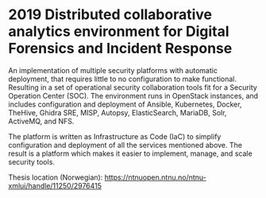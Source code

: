 # 2019 Distributed collaborative analytics environment for Digital Forensics and Incident Response

An implementation of multiple security platforms with automatic deployment, that requires little to no configuration to make functional. 
Resulting in a set of operational security collaboration tools fit for a Security Operation Center (SOC). 
The environment runs in OpenStack instances, and includes configuration and deployment of Ansible, Kubernetes, Docker, TheHive, Ghidra SRE, MISP, Autopsy, ElasticSearch, MariaDB, Solr, ActiveMQ, and NFS.

The platform is written as Infrastructure as Code (IaC) to simplify configuration and deployment of all the services mentioned above. The result is a platform which makes it easier to implement, manage, and scale security tools.

Thesis location (Norwegian): https://ntnuopen.ntnu.no/ntnu-xmlui/handle/11250/2976415
 
